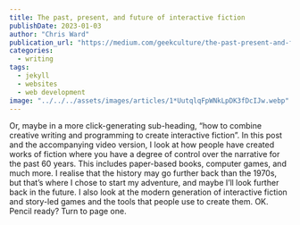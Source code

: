 ```yaml
---
title: The past, present, and future of interactive fiction
publishDate: 2023-01-03
author: "Chris Ward"
publication_url: "https://medium.com/geekculture/the-past-present-and-future-of-interactive-fiction-51f4f589274"
categories:
  - writing
tags:
  - jekyll
  - websites
  - web development
image: "../../../assets/images/articles/1*UutqlqFpWNkLpDK3fDcIJw.webp"
---
```


Or, maybe in a more click-generating sub-heading, “how to combine creative writing and programming to create interactive fiction”.
In this post and the accompanying video version, I look at how people have created works of fiction where you have a degree of control over the narrative for the past 60 years. This includes paper-based books, computer games, and much more. I realise that the history may go further back than the 1970s, but that’s where I chose to start my adventure, and maybe I’ll look further back in the future.
I also look at the modern generation of interactive fiction and story-led games and the tools that people use to create them.
OK. Pencil ready? Turn to page one.